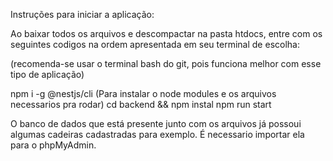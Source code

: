 Instruções para iniciar a aplicação:

Ao baixar todos os arquivos e descompactar na pasta htdocs, 
entre com os seguintes codigos na ordem apresentada em seu terminal de escolha:

(recomenda-se usar o terminal bash do git, pois funciona melhor com esse tipo de aplicação)

npm i -g @nestjs/cli (Para instalar o node modules e os arquivos necessarios pra rodar)
cd backend && npm instal
npm run start

O banco de dados que está presente junto com os arquivos
já possoui algumas cadeiras cadastradas para exemplo. 
É necessario importar ela para o phpMyAdmin.

